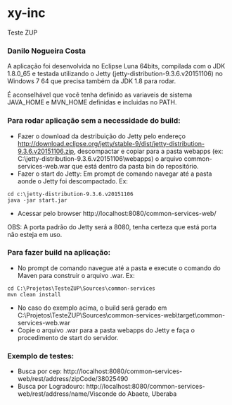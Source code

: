 # xy-inc
Teste ZUP

### Danilo Nogueira Costa

A aplicação foi desenvolvida no Eclipse Luna 64bits, compilada com o JDK 1.8.0_65 e testada utilizando o Jetty (jetty-distribution-9.3.6.v20151106) no Windows 7 64 que precisa também da JDK 1.8 para rodar.

É aconselhável que você tenha definido as variaveis de sistema JAVA_HOME e MVN_HOME definidas e incluidas no PATH.

### Para rodar aplicação sem a necessidade do build:

* Fazer o download da destribuição do Jetty pelo endereço http://download.eclipse.org/jetty/stable-9/dist/jetty-distribution-9.3.6.v20151106.zip, descompactar e copiar para a pasta webapps (ex: C:\jetty-distribution-9.3.6.v20151106\webapps) o arquivo common-services-web.war que está dentro da pasta bin do repositório.
* Fazer o start do Jetty: Em prompt de comando navegar até a pasta aonde o Jetty foi descompactado. Ex:
```
cd c:\jetty-distribution-9.3.6.v20151106
java -jar start.jar
```
* Acessar pelo browser http://localhost:8080/common-services-web/

OBS: A porta padrão do Jetty será a 8080, tenha certeza que está porta não esteja em uso.

### Para fazer build na aplicação:
* No prompt de comando navegue até a pasta e execute o comando do Maven para construir o arquivo .war. Ex:
```
cd C:\Projetos\TesteZUP\Sources\common-services
mvn clean install
```
* No caso do exemplo acima, o build será gerado em C:\Projetos\TesteZUP\Sources\common-services-web\target\common-services-web.war
* Copie o arquivo .war para a pasta webapps do Jetty e faça o procedimento de start do servidor.


### Exemplo de testes:

* Busca por cep: http://localhost:8080/common-services-web/rest/address/zipCode/38025490
* Busca por Logradouro: http://localhost:8080/common-services-web/rest/address/name/Visconde do Abaete, Uberaba 
